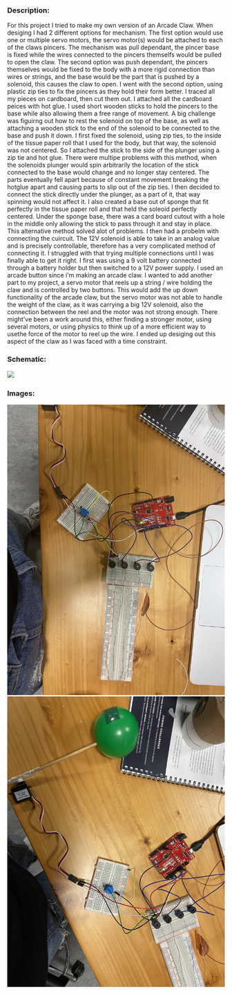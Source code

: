 ### Description:
For this project I tried to make my own version of an Arcade Claw. When desiging I had 2 different options for mechanism. The first option would use one or multiple servo motors, the servo motor(s) would be attached to each of the claws pincers. The mechanism was pull dependant, the pincer base is fixed while the wires connected to the pincers themselfs would be pulled to open the claw. The second option was push dependant, the pincers themselves would be fixed to the body with a more rigid connection than wires or strings, and the base would be the part that is pushed by a solenoid, this causes the claw to open. I went with the second option, using plastic zip ties to fix the pincers as they hold their form better. I traced all my pieces on cardboard, then cut them out. I attached all the cardboard peices with hot glue. I used short wooden sticks to hold the pincers to the base while also allowing them a free range of movement. A big challenge was figuirng out how to rest the solenoid on top of the base, as well as attaching a wooden stick to the end of the solenoid to be connected to the base and push it down. I first fixed the solenoid, using zip ties, to the inside of the tissue paper roll that I used for the body, but that way, the solenoid was not centered. So I attached the stick to the side of the plunger using a zip tie and hot glue. There were multipe problems with this method, when the solenoids plunger would spin arbitrarily the location of the stick connected to the base would change and no longer stay centered. The parts eventually fell apart because of constant movement breaking the hotglue apart and causing parts to slip out of the zip ties. I then decided to connect the stick directly under the plunger, as a part of it, that way spinning would not affect it. I also created a base out of sponge that fit perfectly in the tissue paper roll and that held the soleoid perfectly centered. Under the sponge base, there was a card board cutout with a hole in the middle only allowing the stick to pass through it and stay in place. This alternative method solved alot of problems. I then had a probelm with connecting the cuircuit. The 12V solenoid is able to take in an analog value and is precisely controllable, therefore has a very complicated method of connecting it. I struggled with that trying multiple connections until I was finally able to get it right. I first was using a 9 volt battery connected through a battery holder but then switched to a 12V power supply. I used an arcade button since i'm making an arcade claw. I wanted to add another part to my project, a servo motor that reels up a string / wire holding the claw and is controlled by two buttons. This would add the up down functionality of the arcade claw, but the servo motor was not able to handle the weight of the claw, as it was carrying a big 12V solenoid, also the connection between the reel and the motor was not strong enough. There might've been a work around this, either finding a stronger motor, using several motors, or using physics to think up of a more efficient way to usethe force of the motor to reel up the wire. I ended up desiging out this aspect of the claw as I was faced with a time constraint.

### Schematic:
![](toneCircuitDiagram.png)
### Images:
![](tone1.jpg)
![](tone2.jpg)


